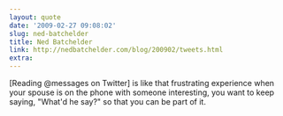 ```yaml
---
layout: quote
date: '2009-02-27 09:08:02'
slug: ned-batchelder
title: Ned Batchelder
link: http://nedbatchelder.com/blog/200902/tweets.html
extra: 
---
```


\[Reading @messages on Twitter\] is like that frustrating experience when your spouse is on the phone with someone interesting, you want to keep saying, "What'd he say?" so that you can be part of it.